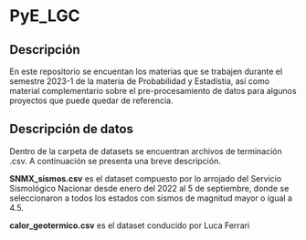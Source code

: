 # PyE_LGC

## Descripción
En este repositorio se encuentan los materias que se trabajen durante el semestre 2023-1 de la materia de Probabilidad y Estadístia, así como material complementario sobre el pre-procesamiento de datos para algunos proyectos que puede quedar de referencia.


## Descripción de datos
Dentro de la carpeta de datasets se encuentran archivos de terminación .csv. A continuación se presenta una breve descripción.

**SNMX_sismos.csv** es el dataset compuesto por lo arrojado del Servicio Sismológico Nacionar desde enero del 2022 al 5 de septiembre, donde se seleccionaron a todos los estados con sismos de magnitud mayor o igual a 4.5. 

**calor_geotermico.csv** es el dataset conducido por Luca Ferrari 
